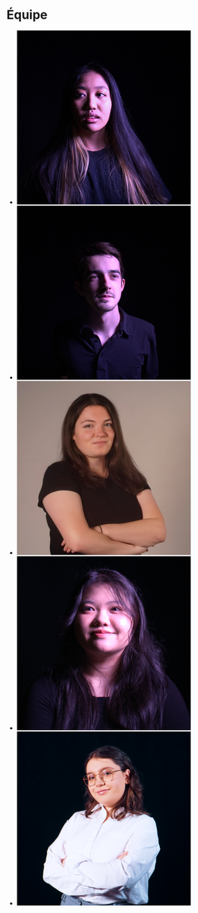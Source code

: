 # Équipe

<!-- Présentation des rôles et responsabilités de chacun des membres de l'équipe -->

* [![Khaly Tia Sing](sing_khalytia/khalytia_sing.jpg)](membre_v/)
* [![Isaac Fafard](fafard_isaac/isaac_fafard.jpg)](membre_w/)
* [![Delphine Grenier](grenier_delphine/delphine_equipe_400x400.jpg)](grenier_delphine/)
* [![Sitmonternna Yi](https://github.com/tprangers/internature/blob/main/10_equipe/yi_sitmonternna/sit_ver_mauve.jpg)](membre_y/)
* [![Kenza El Harrif](elharrif_kenza/kenza_equipe_400x400.png)](elharrif_kenza/)


